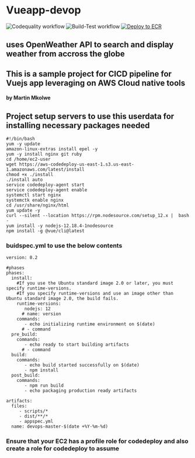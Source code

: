 # Vueapp-devop
![Codequality workflow](https://github.com/jesmesjugger/Vueapp-devops/actions/workflows/njsscan-analysis.yml/badge.svg)
![Build-Test workflow](https://github.com/jesmesjugger/Vueapp-devops/actions/workflows/node.js.yml/badge.svg)
[![Deploy to ECR](https://github.com/jesmesjugger/Vueapp-devops/actions/workflows/deployment.yml/badge.svg)](https://github.com/jesmesjugger/Vueapp-devops/actions/workflows/deployment.yml)
## uses OpenWeather API to search and display weather from accross the globe
## This is a sample project for CICD pipeline for Vuejs app leveraging on AWS Cloud native tools

#### by Martin Mkolwe

## Project setup servers to use this userdata for installing necessary packages needed

```
#!/bin/bash
yum -y update
amazon-linux-extras install epel -y
yum -y install nginx git ruby
cd /home/ec2-user
wget https://aws-codedeploy-us-east-1.s3.us-east-1.amazonaws.com/latest/install
chmod +x ./install
./install auto
service codedeploy-agent start
service codedeploy-agent enable
systemctl start nginx
systemctk enable nginx
cd /usr/share/nginx/html
yum update -y
curl --silent --location https://rpm.nodesource.com/setup_12.x |  bash -
yum install -y nodejs-12.18.4-1nodesource
npm install -g @vue/cli@latest
```

### buidspec.yml to use the below contents

```
version: 0.2

#phases
phases:
  install:
    #If you use the Ubuntu standard image 2.0 or later, you must specify runtime-versions.
    #If you specify runtime-versions and use an image other than Ubuntu standard image 2.0, the build fails.
    runtime-versions:
       nodejs: 12
      # name: version
    commands:
       - echo initializing runtime environment on $(date)
      # - command
  pre_build:
    commands:
       - echo ready to start building artifacts
      # - command
  build:
    commands:
       - echo build started successfully on $(date)
       - npm install
  post_build:
    commands:
       - npm run build
       - echo packaging production ready artifacts

artifacts:
  files:
     - scripts/*
     - dist/**/*
     - appspec.yml
  name: devops-master-$(date +%Y-%m-%d)

```

### Ensure that your EC2 has a profile role for codedeploy and also create a role for codedeploy to assume


